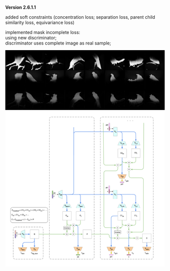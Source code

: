 **Version 2.6.1.1**

added soft constraints (concentration loss; separation loss, parent child similarity loss, equivariance loss)<br>

implemented mask incomplete loss: <br>
using new discriminator;<br>
discriminator uses complete image as real sample;<br>

![](ptmk.png)
![](v2.png)
